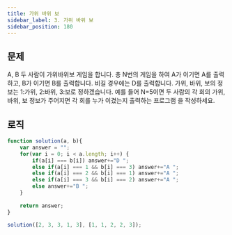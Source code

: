 ```yaml
---
title: 가위 바위 보
sidebar_label: 3. 가위 바위 보
sidebar_position: 180
---
```


## 문제 
A, B 두 사람이 가위바위보 게임을 합니다. 총 N번의 게임을 하여 A가 이기면 A를 출력하고, B가 이기면 B를 출력합니다. 비길 경우에는 D를 출력합니다.
가위, 바위, 보의 정보는 1:가위, 2:바위, 3:보로 정하겠습니다.
예를 들어 N=5이면 두 사람의 각 회의 가위, 바위, 보 정보가 주어지면 각 회를 누가 이겼는지 출력하는 프로그램 을 작성하세요.

## 로직

```js
function solution(a, b){         
    var answer = "";
    for(var i = 0; i < a.length; i++) {
        if(a[i] === b[i]) answer+="D ";
        else if(a[i] === 1 && b[i] === 3) answer+="A ";
        else if(a[i] === 2 && b[i] === 1) answer+="A ";
        else if(a[i] === 3 && b[i] === 2) answer+="A ";
        else answer+="B ";
    }
    
    return answer;
}

solution([2, 3, 3, 1, 3], [1, 1, 2, 2, 3]);
```




